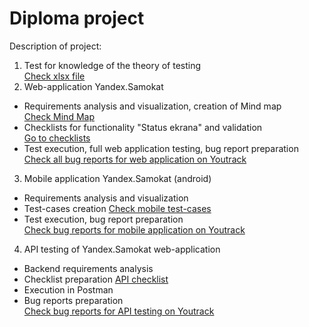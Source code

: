 # Diploma project
Description of project:
1. Test for knowledge of the theory of testing  
[Check xlsx file](https://github.com/aglebkina/Diploma-project/blob/1f1c1b08e3f078f72c0d74b54c379c9d014c1c10/Testing%20theory.xlsx)  
2. Web-application Yandex.Samokat
  - Requirements analysis and visualization, creation of Mind map  
[Check Mind Map](https://github.com/aglebkina/Diploma-project/blob/1f1c1b08e3f078f72c0d74b54c379c9d014c1c10/Mind%20map.jpg)  
  - Checklists for functionality "Status ekrana" and validation  
[Go to checklists](https://github.com/aglebkina/Diploma-project/blob/1f1c1b08e3f078f72c0d74b54c379c9d014c1c10/Web%20testing.xlsx)  
  - Test execution, full web application testing, bug report preparation  
[Check all bug reports for web application on Youtrack](https://anastasiia-gl.youtrack.cloud/issues?q=тег:%20diplom_web )  
3. Mobile application Yandex.Samokat (android)  
  - Requirements analysis and visualization  
  - Test-cases creation
[Check mobile test-cases](https://github.com/aglebkina/Diploma-project/blob/1f1c1b08e3f078f72c0d74b54c379c9d014c1c10/Mobile%20testing.xlsx)  
  - Test execution, bug report preparation  
[Check bug reports for mobile application on Youtrack](https://anastasiia-gl.youtrack.cloud/issues?q=тег:%20diplom_mob)  
 4. API testing of Yandex.Samokat web-application  
  - Backend requirements analysis []()  
  - Checklist preparation
[API checklist](https://github.com/aglebkina/Diploma-project/blob/1f1c1b08e3f078f72c0d74b54c379c9d014c1c10/API%20testing.xlsx)  
  - Execution in Postman []()  
  - Bug reports preparation  
[Check bug reports for API testing on Youtrack](https://anastasiia-gl.youtrack.cloud/issues?q=тег:%20diplom_api )  
